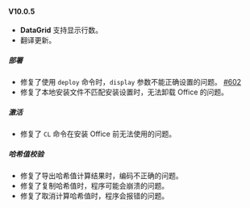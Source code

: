 #### V10.0.5

- **DataGrid** 支持显示行数。
- 翻译更新。

##### 部署

- 修复了使用 `deploy` 命令时，`display` 参数不能正确设置的问题。 [#602](https://github.com/YerongAI/Office-Tool/issues/602)
- 修复了本地安装文件不匹配安装设置时，无法卸载 Office 的问题。

##### 激活

- 修复了 `CL` 命令在安装 Office 前无法使用的问题。

##### 哈希值校验

- 修复了导出哈希值计算结果时，编码不正确的问题。
- 修复了复制哈希值时，程序可能会崩溃的问题。
- 修复了取消计算哈希值时，程序会报错的问题。
